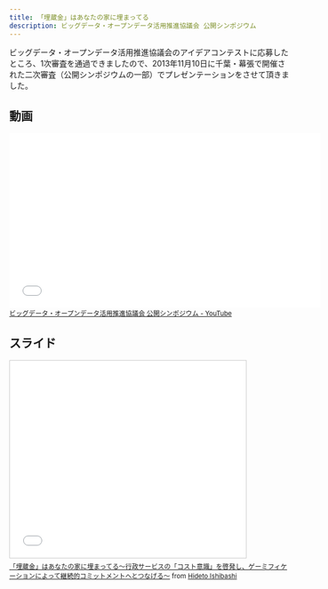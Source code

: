 ```yaml
---
title: 「埋蔵金」はあなたの家に埋まってる
description: ビッグデータ・オープンデータ活用推進協議会 公開シンポジウム
---
```


ビッグデータ・オープンデータ活用推進協議会のアイデアコンテストに応募したところ、1次審査を通過できましたので、2013年11月10日に千葉・幕張で開催された二次審査（公開シンポジウムの一部）でプレゼンテーションをさせて頂きました。

<section>
<h2>動画</h2>
<div class="responsive embed aspect4x3"><iframe width="560" height="315" src="//www.youtube.com/embed/EsQ2vHwFVTQ" frameborder="0" allowfullscreen></iframe></div>
<small><a href="https://www.youtube.com/watch?v=EsQ2vHwFVTQ">ビッグデータ・オープンデータ活用推進協議会 公開シンポジウム - YouTube</a></small>
</section>

<section>
<h2>スライド</h2>
<div class="responsive embed aspect4x3"><iframe src="//www.slideshare.net/slideshow/embed_code/28785107" width="425" height="355" frameborder="0" marginwidth="0" marginheight="0" scrolling="no" style="border:1px solid #CCC; border-width:1px; margin-bottom:5px; max-width: 100%;" allowfullscreen> </iframe></div>
<small><a href="//www.slideshare.net/HidetoIshibashi/ss-28785107" title="「埋蔵金」はあなたの家に埋まってる～行政サービスの「コスト意識」を啓発し、ゲーミフィケーションによって継続的コミットメントへとつなげる～" target="_blank">「埋蔵金」はあなたの家に埋まってる～行政サービスの「コスト意識」を啓発し、ゲーミフィケーションによって継続的コミットメントへとつなげる～</a> from <a href="//www.slideshare.net/HidetoIshibashi" target="_blank">Hideto Ishibashi</a></small>
</section>
